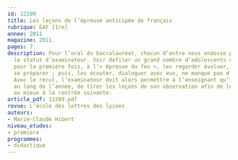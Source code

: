 ```yaml
---
id: 12209
title: Les leçons de l’épreuve anticipée de français 
rubrique: EAF [1re]
annee: 2011
magazine: 2011
pages: 7
description: Pour l’oral du baccalauréat, chacun d’entre nous endosse provisoirement
  le statut d’examinateur. Voir défiler un grand nombre d’adolescents confrontés,
  pour la première fois, à l’« épreuve du feu », les regarder évoluer, s’installer,
  se préparer ; puis, les écouter, dialoguer avec eux, ne manque pas d’enseignements.
  Avec le recul, l’examinateur doit alors permettre à l’enseignant qu’il est tout
  au long de l’année, de tirer les leçons de son observation afin de les réinvestir
  au mieux à la rentrée suivante.
article_pdf: 12209.pdf
revue: L’école des lettres des lycées
auteurs:
- Marie-Claude Hibert
niveau_etudes:
- première
programmes:
- didactique
---
```

